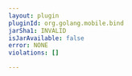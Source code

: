 ```yaml
---
layout: plugin
pluginId: org.golang.mobile.bind
jarSha1: INVALID
isJarAvailable: false
error: NONE
violations: []

---
```

